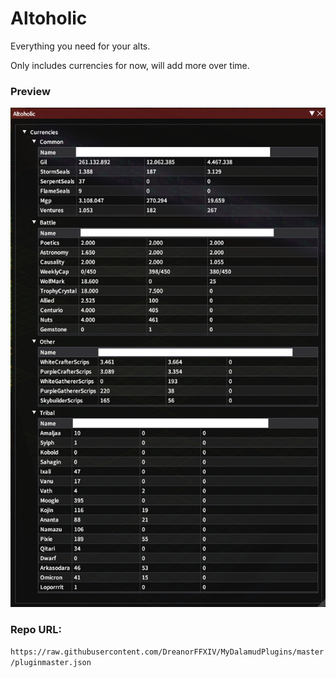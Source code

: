 # Altoholic
Everything you need for your alts.

Only includes currencies for now, will add more over time.

### Preview
![](preview.png)

### Repo URL:  
`https://raw.githubusercontent.com/DreanorFFXIV/MyDalamudPlugins/master/pluginmaster.json`
